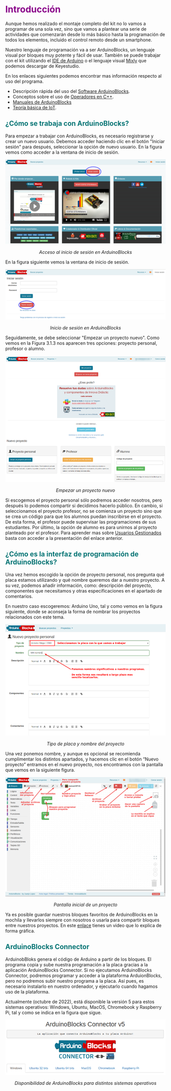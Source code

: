# <FONT COLOR=#8B008B>Introducción</font>
Aunque hemos realizado el montaje completo del kit no lo vamos a programar de una sola vez, sino que vamos a plantear una serie de actividades que comenzarán desde lo más básico hasta la programación de todos los elementos, incluido el control remoto desde un smartphone.

Nuestro lenguaje de programación va a ser ArduinoBlocks, un lenguaje visual por bloques muy potente y fácil de usar. También se puede trabajar con el kit utilizando el [IDE de Arduino](https://www.arduino.cc/en/software) o el lenguaje visual [Mixly](https://www.dropbox.com/sh/ar08yhfclup2uak/AAA_HGeBTqzMyfFsIa4ApYxya?dl=0) que podemos descargar de Keyestudio.

En los enlaces siguientes podemos encontrar mas información respecto al uso del programa.

* Descripción rápida del uso del [Software ArduinoBlocks](https://fgcoca.github.io/TdR-STEAM-and_UNO/soft/).
* Conceptos sobre el uso de [Operadores en C++](https://fgcoca.github.io/TdR-STEAM-and_UNO/operadores/).
* [Manuales de ArduinoBlocks](http://www.arduinoblocks.com/web/site/doc)
* [Teoría básica de IoT](https://fgcoca.github.io/TdR-STEAM-and_UNO/IoT_basico/).

## <FONT COLOR=#007575>**¿Cómo se trabaja con ArduinoBlocks?**</font>
Para empezar a trabajar con ArduinoBlocks, es necesario registrarse y crear un nuevo usuario. Debemos acceder haciendo clic en el botón "Iniciar sesión" para después, seleccionar la opción de nuevo usuario. En la figura vemos como acceder a la ventana de inicio de sesión.

<center>

![Acceso al inicio de sesión en ArduinoBlocks](../img/Tactividades/intro/intro1.png)

*Acceso al inicio de sesión en ArduinoBlocks*

</center>

En la figura siguiente vemos la ventana de inicio de sesión.

<center>

![Inicio de sesión en ArduinoBlocks](../img/Tactividades/intro/intro2.png)

*Inicio de sesión en ArduinoBlocks*

</center>

Seguidamente, se debe seleccionar "Empezar un proyecto nuevo". Como vemos en la Figura 3.1.3 nos aparecen tres opciones: proyecto personal, profesor o alumno.

<center>

![Empezar un proyecto nuevo](../img/Tactividades/intro/intro3.png)

*Empezar un proyecto nuevo*

</center>

Si escogemos el proyecto personal sólo podremos acceder nosotros, pero después lo podemos compartir si decidimos hacerlo público. En cambio, si seleccionamos el proyecto profesor, no se comienza un proyecto sino que se crea un código para que los alumnos puedan inscribirse en el proyecto. De esta forma, el profesor puede supervisar las programaciones de sus estudiantes. Por último, la opción de alumno es para unirnos al proyecto planteado por el profesor. Para aprender mas sobre [Usuarios Gestionados](https://drive.google.com/file/d/1uAhhYuQAzDbvmxJTRvDOK_rG4yPoQrxr/view?usp=drive_web) basta con acceder a la presentación del enlace anterior.

## <FONT COLOR=#007575>**¿Cómo es la interfaz de programación de ArduinoBlocks?**</font>
Una vez hemos escogido la opción de proyecto personal, nos pregunta qué placa estamos utilizando y qué nombre queremos dar a nuestro proyecto. A su vez, podemos añadir información, como: descripción del proyecto, componentes que necesitamos y otras especificaciones en el apartado de comentarios.

En nuestro caso escogeremos: Arduino Uno, tal y como vemos en la figura siguiente, donde se aconseja la forma de nombrar los proyectos relacionados con este tema.

<center>

![Tipo de placa y nombre del proyecto](../img/Tactividades/intro/intro4.png)

*Tipo de placa y nombre del proyecto*

</center>

Una vez ponemos nombre, y aunque es opcional se recomienda cumplimentar los distintos apartados, y hacemos clic en el botón “Nuevo proyecto” entramos en el nuevo proyecto, nos encontramos con la pantalla que vemos en la siguiente figura.

<center>

![Pantalla inicial de un proyecto](../img/Tactividades/intro/intro5.png)

*Pantalla inicial de un proyecto*

</center>

Ya es posible guardar nuestros bloques favoritos de ArduinoBlocks en la mochila y llevarlos siempre con nosotros o usarla para compartir bloques entre nuestros proyectos. En este [enlace](https://twitter.com/ArduinoBlocks/status/1506352610059689988?s=20&t=GzAqgtY4gySw5FPZgOOzjA) tienes un video que lo explica de forma gráfica.

## <FONT COLOR=#007575>**ArduinoBlocks Connector**</font>
ArduinobBloks genera el código de Arduino a partir de los bloques. El programa copia y sube nuestra programación a la placa gracias a la aplicación ArduinoBlocks Connector. Si no ejecutamos ArduinoBlocks Connector, podremos programar y acceder a la plataforma ArduionBlocks, pero no podremos subir nuestro programa a la placa. Así pues, es necesario instalarlo en nuestro ordenador, y ejecutarlo cuando hagamos uso de la plataforma.

Actualmente (octubre de 2022), está disponible la versión 5 para estos sistemas operativos: Windows, Ubuntu, MacOS, Chromebook y Raspberry Pi, tal y como se indica en la figura que sigue.

<center>

![Disponibilidad de ArduinoBlocks para distintos sistemas operativos](../img/Tactividades/intro/intro6.png)

*Disponibilidad de ArduinoBlocks para distintos sistemas operativos*

</center>
